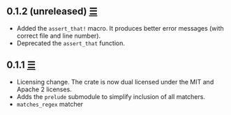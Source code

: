 ## 0.1.2 (unreleased) [☰](https://github.com/carllerche/hamcrest-rust/compare/0.1.2...0.1.1)

* Added the `assert_that!` macro. It produces better error messages (with correct file and line
  number).
* Deprecated the `assert_that` function.

## 0.1.1 [☰](https://github.com/carllerche/hamcrest-rust/compare/a9f18681c64e3126ef6ccbd68ec2a5b39fe5b58b...0.1.1)

* Licensing change. The crate is now dual licensed under the MIT and Apache 2 licenses.
* Adds the `prelude` submodule to simplify inclusion of all matchers.
* `matches_regex` matcher
